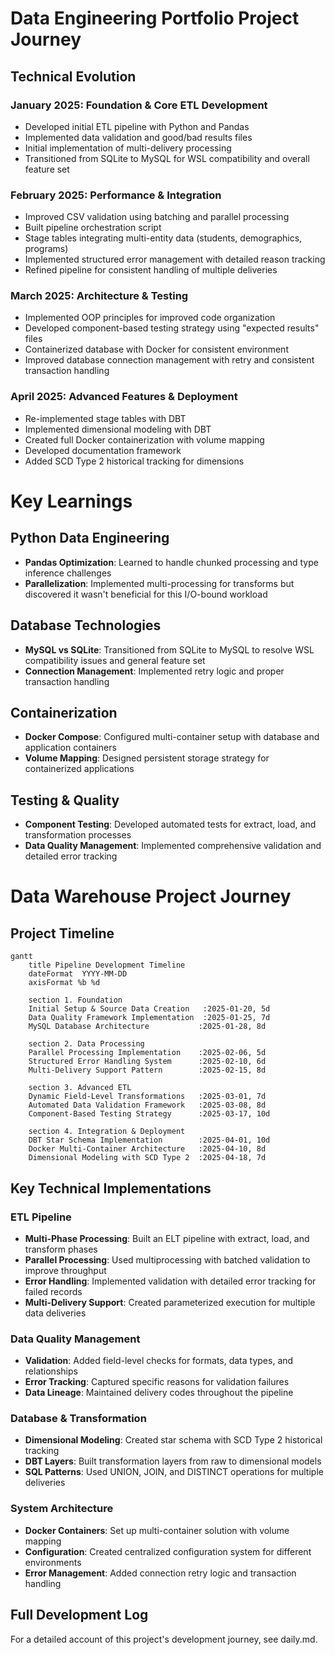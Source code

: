 # Data Engineering Portfolio Project Journey

## Technical Evolution

### January 2025: Foundation & Core ETL Development
- Developed initial ETL pipeline with Python and Pandas
- Implemented data validation and good/bad results files
- Initial implementation of multi-delivery processing
- Transitioned from SQLite to MySQL for WSL compatibility and overall feature set

### February 2025: Performance & Integration
- Improved CSV validation using batching and parallel processing
- Built pipeline orchestration script
- Stage tables integrating multi-entity data (students, demographics, programs)
- Implemented structured error management with detailed reason tracking
- Refined pipeline for consistent handling of multiple deliveries

### March 2025: Architecture & Testing
- Implemented OOP principles for improved code organization
- Developed component-based testing strategy using "expected results" files
- Containerized database with Docker for consistent environment
- Improved database connection management with retry and consistent transaction handling

### April 2025: Advanced Features & Deployment
- Re-implemented stage tables with DBT
- Implemented dimensional modeling with DBT
- Created full Docker containerization with volume mapping 
- Developed documentation framework
- Added SCD Type 2 historical tracking for dimensions




# Key Learnings

## Python Data Engineering
- **Pandas Optimization**: Learned to handle chunked processing and type inference challenges
- **Parallelization**: Implemented multi-processing for transforms but discovered it wasn't beneficial for this I/O-bound workload

## Database Technologies
- **MySQL vs SQLite**: Transitioned from SQLite to MySQL to resolve WSL compatibility issues and general feature set
- **Connection Management**: Implemented retry logic and proper transaction handling

## Containerization
- **Docker Compose**: Configured multi-container setup with database and application containers
- **Volume Mapping**: Designed persistent storage strategy for containerized applications

## Testing & Quality
- **Component Testing**: Developed automated tests for extract, load, and transformation processes
- **Data Quality Management**: Implemented comprehensive validation and detailed error tracking



# Data Warehouse Project Journey

## Project Timeline

```mermaid
gantt
    title Pipeline Development Timeline
    dateFormat  YYYY-MM-DD
    axisFormat %b %d
    
    section 1. Foundation
    Initial Setup & Source Data Creation   :2025-01-20, 5d
    Data Quality Framework Implementation  :2025-01-25, 7d
    MySQL Database Architecture           :2025-01-28, 8d
    
    section 2. Data Processing
    Parallel Processing Implementation    :2025-02-06, 5d
    Structured Error Handling System      :2025-02-10, 6d
    Multi-Delivery Support Pattern        :2025-02-15, 8d
    
    section 3. Advanced ETL
    Dynamic Field-Level Transformations   :2025-03-01, 7d
    Automated Data Validation Framework   :2025-03-08, 8d
    Component-Based Testing Strategy      :2025-03-17, 10d
    
    section 4. Integration & Deployment
    DBT Star Schema Implementation        :2025-04-01, 10d
    Docker Multi-Container Architecture   :2025-04-10, 8d
    Dimensional Modeling with SCD Type 2  :2025-04-18, 7d
```




## Key Technical Implementations

### ETL Pipeline
- **Multi-Phase Processing**: Built an ELT pipeline with extract, load, and transform phases
- **Parallel Processing**: Used multiprocessing with batched validation to improve throughput
- **Error Handling**: Implemented validation with detailed error tracking for failed records
- **Multi-Delivery Support**: Created parameterized execution for multiple data deliveries

### Data Quality Management
- **Validation**: Added field-level checks for formats, data types, and relationships
- **Error Tracking**: Captured specific reasons for validation failures
- **Data Lineage**: Maintained delivery codes throughout the pipeline

### Database & Transformation
- **Dimensional Modeling**: Created star schema with SCD Type 2 historical tracking
- **DBT Layers**: Built transformation layers from raw to dimensional models
- **SQL Patterns**: Used UNION, JOIN, and DISTINCT operations for multiple deliveries

### System Architecture
- **Docker Containers**: Set up multi-container solution with volume mapping
- **Configuration**: Created centralized configuration system for different environments
- **Error Management**: Added connection retry logic and transaction handling




## Full Development Log
For a detailed account of this project's development journey, see daily.md.